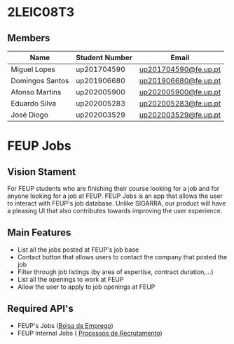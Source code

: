 # 2LEIC08T3

## Members

|Name|Student Number| Email|
|----|--------------| -----|
|Miguel Lopes| up201704590| up201704590@fe.up.pt|
|Domingos Santos| up201906680| up201906680@fe.up.pt|
|Afonso Martins| up202005900| up202005900@fe.up.pt|
|Eduardo Silva| up202005283| up202005283@fe.up.pt|
|José Diogo| up202003529| up202003529@fe.up.pt|

# FEUP Jobs

## Vision Stament

For FEUP students who are finishing their course looking for a job and for anyone looking for a job at FEUP. FEUP Jobs is an app that allows the user to interact with FEUP's job database. Unlike SIGARRA, our product will have a pleasing UI that also contributes towards improving the user experience.

## Main Features
 - List all the jobs posted at FEUP's job base
 - Contact button that allows users to contact the company that posted the job
 - Filter through job listings (by area of expertise, contract duration,...)
 - List all the openings to work at FEUP
 - Allow the user to apply to job openings at FEUP

## Required API's
- FEUP's Jobs ([Bolsa de Emprego](https://sigarra.up.pt/feup/pt/WEB_BASE.GERA_PAGINA?P_pagina=19498))
- FEUP Internal Jobs ( [Processos de Recrutamento](https://sigarra.up.pt/feup/pt/cnt_cand_geral.concursos_list))
